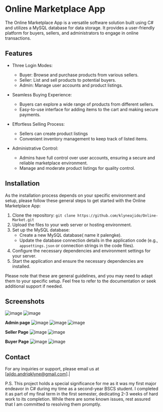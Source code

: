 # Online Marketplace App

The Online Marketplace App is a versatile software solution built using C# and utilizes a MySQL database for data storage. It provides a user-friendly platform for buyers, sellers, and administrators to engage in online transactions.

## Features

- Three Login Modes:
  - Buyer: Browse and purchase products from various sellers.
  - Seller: List and sell products to potential buyers.
  - Admin: Manage user accounts and product listings.

- Seamless Buying Experience:
  - Buyers can explore a wide range of products from different sellers.
  - Easy-to-use interface for adding items to the cart and making secure payments.

- Effortless Selling Process:
  - Sellers can create product listings
  - Convenient inventory management to keep track of listed items.

- Administrative Control:
  - Admins have full control over user accounts, ensuring a secure and reliable marketplace environment.
  - Manage and moderate product listings for quality control.

## Installation

As the installation process depends on your specific environment and setup, please follow these general steps to get started with the Online Marketplace App:

1. Clone the repository: `git clone https://github.com/klyneajido/Online-Market.git`
2. Upload the files to your web server or hosting environment.
3. Set up the MySQL database:
   - Create a new MySQL database( name it palengke).
   - Update the database connection details in the application code (e.g., `appsettings.json` or connection strings in the code files).
4. Configure the necessary dependencies and environment settings for your server.
5. Start the application and ensure the necessary dependencies are installed.

Please note that these are general guidelines, and you may need to adapt them to your specific setup. Feel free to refer to the documentation or seek additional support if needed.


## Screenshots
![image](https://github.com/klyneajido/Online-Market/assets/139476987/992e132e-890e-4fb9-8aea-b1ac7b658059)
![image](https://github.com/klyneajido/Online-Market/assets/139476987/43fed6bb-ef68-43af-a74c-7acce018ff82)

__Admin page__
![image](https://github.com/klyneajido/Online-Market/assets/139476987/f83f6432-fe57-4e1b-9a4a-0cd86c0c8bff)
![image](https://github.com/klyneajido/Online-Market/assets/139476987/047912e7-cece-4393-928a-2a75973bcbba)
![image](https://github.com/klyneajido/Online-Market/assets/139476987/3d1f6f48-8783-411b-86b1-44a627cc9dbf)

__Seller Page__
![image](https://github.com/klyneajido/Online-Market/assets/139476987/6f589834-0024-4ab5-9dca-6c3c477e3e76)
![image](https://github.com/klyneajido/Online-Market/assets/139476987/8a5c6bbb-d820-4233-a84b-a2f61a44f928)

__Buyer Page__
![image](https://github.com/klyneajido/Online-Market/assets/139476987/c43127b9-310a-4f18-947f-baa2a5620f68)
![image](https://github.com/klyneajido/Online-Market/assets/139476987/6d9a5d8f-e867-435e-8550-0464eaa3d5dc)

## Contact

For any inquiries or support, please email us at [ajido.andriqklyne@gmail.com].|


P.S. This project holds a special significance for me as it was my first major endeavor in C# during my time as a second-year BSCS student. I completed it as part of my final term in the first semester, dedicating 2-3 weeks of hard work to its completion. While there are some known issues, rest assured that I am committed to resolving them promptly.
